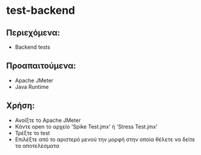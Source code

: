 # test-backend

## Περιεχόμενα:
- Backend tests

## Προαπαιτούμενα:
- Apache JMeter
- Java Runtime

## Χρήση:
- Ανοίξτε το Apache JMeter
- Κάντε open το αρχείο 'Spike Test.jmx' ή 'Stress Test.jmx'
- Τρέξτε το test
- Επιλέξτε από το αριστερό μενού την μορφή στην οποία θέλετε να δείτε τα αποτελέσματα
